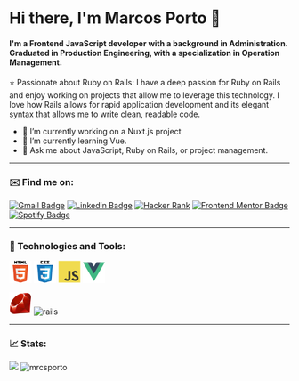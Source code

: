 # Hi there, I'm Marcos Porto 👋

#### I'm a Frontend JavaScript developer with a background in Administration. Graduated in Production Engineering, with a specialization in Operation Management. 

⭐️ Passionate about Ruby on Rails:
I have a deep passion for Ruby on Rails and enjoy working on projects that allow me to leverage this technology. I love how Rails allows for rapid application development and its elegant syntax that allows me to write clean, readable code.
<br>

<ul>
<li>🔭 I’m currently working on a Nuxt.js project</li>
<li>🌱 I’m currently learning Vue.</li>
<li>💬 Ask me about JavaScript, Ruby on Rails, or project management.</li>
</ul>

<hr>

### ✉️ Find me on: 

[![Gmail Badge](https://img.shields.io/badge/-Gmail-%23333?style=for-the-badge&logo=gmail&logoColor=red&link=mailto:mrcsporto@gmail.com)](mailto:mrcsporto@gmail.com)
[![Linkedin Badge](https://img.shields.io/badge/-Linkedin-blue?style=for-the-badge&logo=Linkedin&logoColor=white&link=https://www.linkedin.com/in/marcosportorafael/)](https://www.linkedin.com/in/marcosportorafael/)
[![Hacker Rank](https://img.shields.io/badge/-Hackerrank-000?style=for-the-badge&logo=Hackerrank&logoColor=000link=https://www.hackerrank.com/mrcsporto?hr_r=1)](https://www.hackerrank.com/mrcsporto?hr_r=1)
[![Frontend Mentor Badge](https://img.shields.io/badge/-frontendmentor-lightgrey?style=for-the-badge&logo=frontendmentor&logoColor=black&link=https://github.com/mrcsporto)](https://www.frontendmentor.io/profile/mrcsporto)
[![Spotify Badge](https://img.shields.io/badge/-Spotify-3bb34b?style=for-the-badge&logo=Spotify&logoColor=161f16&link=https://open.spotify.com/user/mrcsporto)](https://open.spotify.com/user/mrcsporto)
<hr>

### 🧰 Technologies and Tools:

<p>
<img src="https://raw.githubusercontent.com/devicons/devicon/master/icons/html5/html5-original-wordmark.svg" alt="html5" width="40" height="40"/>
<img src="https://raw.githubusercontent.com/devicons/devicon/master/icons/css3/css3-original-wordmark.svg" alt="css3" width="40" height="40"/>
<img src="https://raw.githubusercontent.com/devicons/devicon/master/icons/javascript/javascript-original.svg" alt="javascript" width="40" height="40"/>
<img src="https://raw.githubusercontent.com/devicons/devicon/master/icons/vuejs/vuejs-original.svg" alt="vue" width="40" height="40"/>
</p>
<p>
<img src="https://raw.githubusercontent.com/devicons/devicon/master/icons/ruby/ruby-original.svg" alt="ruby" width="40" height="40"/>
<img src="https://cdn.jsdelivr.net/gh/devicons/devicon/icons/rails/rails-plain.svg" alt="rails" width="40" height="40"/>
</p>

<hr>

### 📈 Stats:

<div align="left"> 
<img width="205em" src="https://github-readme-stats.vercel.app/api/top-langs/?username=mrcsporto&theme=tokyonight"/>
<img src="https://github-readme-stats.vercel.app/api?username=mrcsporto&show_icons=true&theme=tokyonight&locale=en" alt="mrcsporto" />
</div>


